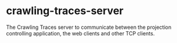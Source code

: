 crawling-traces-server
======================

The Crawling Traces server to communicate between the projection controlling application, the web clients and other TCP clients.
